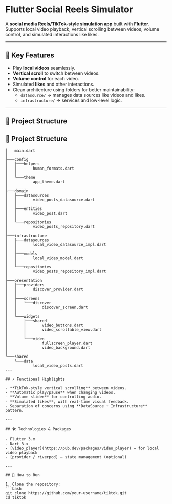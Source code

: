 # Flutter Social Reels Simulator

A **social media Reels/TikTok-style simulation app** built with **Flutter**.  
Supports local video playback, vertical scrolling between videos, volume control, and simulated interactions like likes.

---

## 📝 Key Features

- Play **local videos** seamlessly.  
- **Vertical scroll** to switch between videos.  
- **Volume control** for each video.  
- Simulated **likes** and other interactions.  
- Clean architecture using folders for better maintainability:  
  - `datasource/` → manages data sources like videos and likes.  
  - `infrastructure/` → services and low-level logic.

---

## 📂 Project Structure
## 📂 Project Structure

```plaintext
│   main.dart
│
├───config
│   ├───helpers
│   │       human_formats.dart
│   │
│   └───theme
│           app_theme.dart
│
├───domain
│   ├───datasources
│   │       video_posts_datasource.dart
│   │
│   ├───entities
│   │       video_post.dart
│   │
│   └───repositories
│           video_posts_repository.dart
│
├───infrastructure
│   ├───datasources
│   │       local_video_datasource_impl.dart
│   │
│   ├───models
│   │       local_video_model.dart
│   │
│   └───repositories
│           video_posts_repository_impl.dart
│
├───presentation
│   ├───providers
│   │       discover_provider.dart
│   │
│   ├───screens
│   │   └───discover
│   │           discover_screen.dart
│   │
│   └───widgets
│       ├───shared
│       │       video_buttons.dart
│       │       video_scrollable_view.dart
│       │
│       └───video
│               fullscreen_player.dart
│               video_background.dart
│
└───shared
    └───data
            local_video_posts.dart
---

## ⚡ Functional Highlights

- **TikTok-style vertical scrolling** between videos.  
- **Automatic play/pause** when changing videos.  
- **Volume slider** for controlling audio.  
- **Simulated likes**, with real-time visual feedback.  
- Separation of concerns using **DataSource + Infrastructure** pattern.

---

## 🛠 Technologies & Packages

- Flutter 3.x  
- Dart 3.x  
- [video_player](https://pub.dev/packages/video_player) – for local video playback  
- [provider / riverpod] – state management (optional)  

---

## 🚀 How to Run

1. Clone the repository:
```bash
git clone https://github.com/your-username/tiktok.git
cd tiktok
